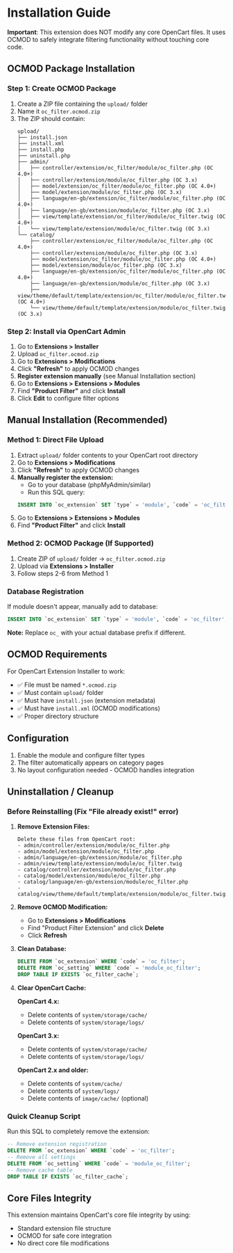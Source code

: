 # Installation Guide

**Important**: This extension does NOT modify any core OpenCart files. It uses OCMOD to safely integrate filtering functionality without touching core code.

## OCMOD Package Installation

### Step 1: Create OCMOD Package
1. Create a ZIP file containing the `upload/` folder
2. Name it `oc_filter.ocmod.zip`
3. The ZIP should contain:
   ```
   upload/
   ├── install.json
   ├── install.xml
   ├── install.php
   ├── uninstall.php
   ├── admin/
   │   ├── controller/extension/oc_filter/module/oc_filter.php (OC 4.0+)
   │   ├── controller/extension/module/oc_filter.php (OC 3.x)
   │   ├── model/extension/oc_filter/module/oc_filter.php (OC 4.0+)
   │   ├── model/extension/module/oc_filter.php (OC 3.x)
   │   ├── language/en-gb/extension/oc_filter/module/oc_filter.php (OC 4.0+)
   │   ├── language/en-gb/extension/module/oc_filter.php (OC 3.x)
   │   ├── view/template/extension/oc_filter/module/oc_filter.twig (OC 4.0+)
   │   └── view/template/extension/module/oc_filter.twig (OC 3.x)
   └── catalog/
       ├── controller/extension/oc_filter/module/oc_filter.php (OC 4.0+)
       ├── controller/extension/module/oc_filter.php (OC 3.x)
       ├── model/extension/oc_filter/module/oc_filter.php (OC 4.0+)
       ├── model/extension/module/oc_filter.php (OC 3.x)
       ├── language/en-gb/extension/oc_filter/module/oc_filter.php (OC 4.0+)
       ├── language/en-gb/extension/module/oc_filter.php (OC 3.x)
       ├── view/theme/default/template/extension/oc_filter/module/oc_filter.twig (OC 4.0+)
       └── view/theme/default/template/extension/module/oc_filter.twig (OC 3.x)
   ```

### Step 2: Install via OpenCart Admin
1. Go to **Extensions > Installer**
2. Upload `oc_filter.ocmod.zip`
3. Go to **Extensions > Modifications**
4. Click **"Refresh"** to apply OCMOD changes
5. **Register extension manually** (see Manual Installation section)
6. Go to **Extensions > Extensions > Modules**
7. Find **"Product Filter"** and click **Install**
8. Click **Edit** to configure filter options

## Manual Installation (Recommended)

### Method 1: Direct File Upload
1. Extract `upload/` folder contents to your OpenCart root directory
2. Go to **Extensions > Modifications**
3. Click **"Refresh"** to apply OCMOD changes
4. **Manually register the extension:**
   - Go to your database (phpMyAdmin/similar)
   - Run this SQL query:
   ```sql
   INSERT INTO `oc_extension` SET `type` = 'module', `code` = 'oc_filter';
   ```
5. Go to **Extensions > Extensions > Modules**
6. Find **"Product Filter"** and click **Install**

### Method 2: OCMOD Package (If Supported)
1. Create ZIP of `upload/` folder → `oc_filter.ocmod.zip`
2. Upload via **Extensions > Installer**
3. Follow steps 2-6 from Method 1

### Database Registration
If module doesn't appear, manually add to database:
```sql
INSERT INTO `oc_extension` SET `type` = 'module', `code` = 'oc_filter';
```

**Note:** Replace `oc_` with your actual database prefix if different.

## OCMOD Requirements

For OpenCart Extension Installer to work:
- ✅ File must be named `*.ocmod.zip`
- ✅ Must contain `upload/` folder
- ✅ Must have `install.json` (extension metadata)
- ✅ Must have `install.xml` (OCMOD modifications)
- ✅ Proper directory structure

## Configuration

1. Enable the module and configure filter types
2. The filter automatically appears on category pages
3. No layout configuration needed - OCMOD handles integration

## Uninstallation / Cleanup

### Before Reinstalling (Fix "File already exist!" error)

1. **Remove Extension Files:**
   ```
   Delete these files from OpenCart root:
   - admin/controller/extension/module/oc_filter.php
   - admin/model/extension/module/oc_filter.php
   - admin/language/en-gb/extension/module/oc_filter.php
   - admin/view/template/extension/module/oc_filter.twig
   - catalog/controller/extension/module/oc_filter.php
   - catalog/model/extension/module/oc_filter.php
   - catalog/language/en-gb/extension/module/oc_filter.php
   - catalog/view/theme/default/template/extension/module/oc_filter.twig
   ```

2. **Remove OCMOD Modification:**
   - Go to **Extensions > Modifications**
   - Find "Product Filter Extension" and click **Delete**
   - Click **Refresh**

3. **Clean Database:**
   ```sql
   DELETE FROM `oc_extension` WHERE `code` = 'oc_filter';
   DELETE FROM `oc_setting` WHERE `code` = 'module_oc_filter';
   DROP TABLE IF EXISTS `oc_filter_cache`;
   ```

4. **Clear OpenCart Cache:**
   
   **OpenCart 4.x:**
   - Delete contents of `system/storage/cache/`
   - Delete contents of `system/storage/logs/`
   
   **OpenCart 3.x:**
   - Delete contents of `system/storage/cache/`
   - Delete contents of `system/storage/logs/`
   
   **OpenCart 2.x and older:**
   - Delete contents of `system/cache/`
   - Delete contents of `system/logs/`
   - Delete contents of `image/cache/` (optional)

### Quick Cleanup Script
Run this SQL to completely remove the extension:
```sql
-- Remove extension registration
DELETE FROM `oc_extension` WHERE `code` = 'oc_filter';
-- Remove all settings
DELETE FROM `oc_setting` WHERE `code` = 'module_oc_filter';
-- Remove cache table
DROP TABLE IF EXISTS `oc_filter_cache`;
```

## Core Files Integrity

This extension maintains OpenCart's core file integrity by using:
- Standard extension file structure
- OCMOD for safe core integration
- No direct core file modifications